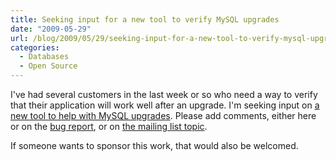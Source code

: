 ```yaml
---
title: Seeking input for a new tool to verify MySQL upgrades
date: "2009-05-29"
url: /blog/2009/05/29/seeking-input-for-a-new-tool-to-verify-mysql-upgrades/
categories:
  - Databases
  - Open Source
---
```

I've had several customers in the last week or so who need a way to verify that their application will work well after an upgrade. I'm seeking input on [a new tool to help with MySQL upgrades][1]. Please add comments, either here or on the [bug report][1], or on [the mailing list topic][2].

If someone wants to sponsor this work, that would also be welcomed.

 [1]: http://code.google.com/p/maatkit/issues/detail?id=422
 [2]: http://groups.google.com/group/maatkit-discuss/browse_thread/thread/49f4564111c78a2f
